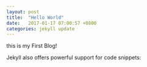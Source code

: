 ```yaml
---
layout: post
title:  "Hello World"
date:   2017-01-17 07:00:57 +0800
categories: jekyll update
---
```

this is my First Blog!

Jekyll also offers powerful support for code snippets:



